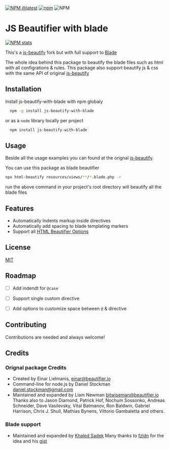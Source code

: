 [![NPM @latest](https://img.shields.io/npm/v/js-beautify-with-blade.svg)](https://www.npmjs.com/package/js-beautify-with-blade)
[![npm](https://img.shields.io/npm/dt/js-beautify-with-blade)](https://www.npmjs.com/package/js-beautify-with-blade)
![NPM](https://img.shields.io/npm/l/js-beautify-with-blade)
# JS Beautifier with blade

[![NPM stats](https://nodei.co/npm/js-beautify-with-blade.svg?downloadRank=true&downloads=true)](https://www.npmjs.org/package/js-beautify-with-blade)

This's a [js-beautify](https://github.com/beautify-web/js-beautify) fork but with full support to [Blade](https://laravel.com/docs/blade)

The whole idea behind this package to beautify the blade files such as html with all configrations & rules.
This package also support beautify js & css with the same API of original [js-beautify](https://github.com/beautify-web/js-beautify)
## Installation 

Install js-beautify-with-blade with npm globaly

```bash 
  npm -g install js-beautify-with-blade
```
or as a `node` library locally per project

```bash 
  npm install js-beautify-with-blade
```
## Usage

Beside all the usage examples you can found at the orignal [js-beautify](https://github.com/beautify-web/js-beautify).

You can use this package as blade beautifier
```bash
npx html-beautify resources/views/**/*.blade.php -r
```
run the above command in your project's root directory will beautify all the blade files


  
## Features

- Automatically Indents markup inside directives
- Automatically add spacing to blade templating markers
- Support all [HTML Beautifier Options](https://github.com/beautify-web/js-beautify#css--html)


  
## License

[MIT](https://choosealicense.com/licenses/mit/)

  
## Roadmap

- [ ] Add indendt for `@case`
- [ ] Support single custom directive
- [ ] Add options to customize space between `@` & directive

  
## Contributing

Contributions are needed and always welcome!
  
## Credits

### Orignal package Credits
- Created by Einar Lielmanis, einar@beautifier.io
- Command-line for node.js by Daniel Stockman daniel.stockman@gmail.com
- Maintained and expanded by Liam Newman bitwiseman@beautifier.io
Thanks also to Jason Diamond, Patrick Hof, Nochum Sossonko, Andreas Schneider, Dave Vasilevsky, Vital Batmanov, Ron Baldwin, Gabriel Harrison, Chris J. Shull, Mathias Bynens, Vittorio Gambaletta and others.

### Blade support
- Maintained and expanded by [Khaled Sadek](https://github.com/khaled-sadek)
Many thanks to [fzldn](https://github.com/fzldn) for the idea and his [gist](https://gist.github.com/fzldn/a27973ff7e4c8e3738b0e06e525f7403)